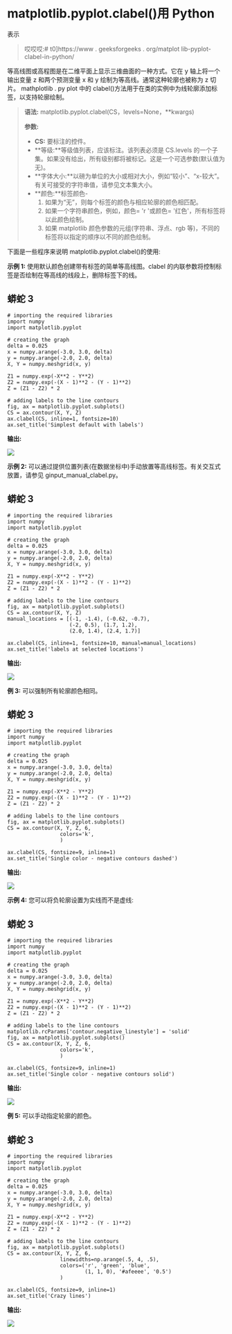 # matplotlib.pyplot.clabel()用 Python

表示

> 哎哎哎:# t0]https://www . geeksforgeeks . org/matplot lib-pyplot-clabel-in-python/

等高线图或高程图是在二维平面上显示三维曲面的一种方式。它在 y 轴上将一个输出变量 z 和两个预测变量 x 和 y 绘制为等高线。通常这种轮廓也被称为 z 切片。
mathplotlib . py plot 中的 clabel()方法用于在类的实例中为线轮廓添加标签，以支持轮廓绘制。

> **语法:** matplotlib.pyplot.clabel(CS，levels=None，**kwargs)
> 
> **参数:**
> 
> *   **CS:** 要标注的控件。
> *   **等级:**等级值列表，应该标注。该列表必须是 CS.levels 的一个子集。如果没有给出，所有级别都将被标记。这是一个可选参数(默认值为无)。
> *   **字体大小:**以磅为单位的大小或相对大小，例如“较小”、“x-较大”。有关可接受的字符串值，请参见文本集大小。
> *   **颜色:**标签颜色-
>     1.  如果为“无”，则每个标签的颜色与相应轮廓的颜色相匹配。
>     2.  如果一个字符串颜色，例如，颜色= 'r '或颜色= '红色'，所有标签将以此颜色绘制。
>     3.  如果 matplotlib 颜色参数的元组(字符串、浮点、rgb 等)，不同的标签将以指定的顺序以不同的颜色绘制。

下面是一些程序来说明 matplotlib.pyplot.clabel()的使用:

**示例 1:** 使用默认颜色创建带有标签的简单等高线图。clabel 的内联参数将控制标签是否绘制在等高线的线段上，删除标签下的线。

## 蟒蛇 3

```
# importing the required libraries
import numpy 
import matplotlib.pyplot 

# creating the graph
delta = 0.025
x = numpy.arange(-3.0, 3.0, delta)
y = numpy.arange(-2.0, 2.0, delta)
X, Y = numpy.meshgrid(x, y)

Z1 = numpy.exp(-X**2 - Y**2)
Z2 = numpy.exp(-(X - 1)**2 - (Y - 1)**2)
Z = (Z1 - Z2) * 2

# adding labels to the line contours
fig, ax = matplotlib.pyplot.subplots()
CS = ax.contour(X, Y, Z)
ax.clabel(CS, inline=1, fontsize=10)
ax.set_title('Simplest default with labels')
```

**输出:**

![](img/8d232217944d8a2dd6f7d536d85fbabb.png)

**示例 2:** 可以通过提供位置列表(在数据坐标中)手动放置等高线标签。有关交互式放置，请参见 ginput_manual_clabel.py。

## 蟒蛇 3

```
# importing the required libraries
import numpy 
import matplotlib.pyplot 

# creating the graph
delta = 0.025
x = numpy.arange(-3.0, 3.0, delta)
y = numpy.arange(-2.0, 2.0, delta)
X, Y = numpy.meshgrid(x, y)

Z1 = numpy.exp(-X**2 - Y**2)
Z2 = numpy.exp(-(X - 1)**2 - (Y - 1)**2)
Z = (Z1 - Z2) * 2

# adding labels to the line contours
fig, ax = matplotlib.pyplot.subplots()
CS = ax.contour(X, Y, Z)
manual_locations = [(-1, -1.4), (-0.62, -0.7), 
                    (-2, 0.5), (1.7, 1.2), 
                    (2.0, 1.4), (2.4, 1.7)]

ax.clabel(CS, inline=1, fontsize=10, manual=manual_locations)
ax.set_title('labels at selected locations')
```

**输出:**

![](img/f399b7fc7ddcad633e4f77975dc724c9.png)

**例 3:** 可以强制所有轮廓颜色相同。

## 蟒蛇 3

```
# importing the required libraries
import numpy 
import matplotlib.pyplot 

# creating the graph
delta = 0.025
x = numpy.arange(-3.0, 3.0, delta)
y = numpy.arange(-2.0, 2.0, delta)
X, Y = numpy.meshgrid(x, y)

Z1 = numpy.exp(-X**2 - Y**2)
Z2 = numpy.exp(-(X - 1)**2 - (Y - 1)**2)
Z = (Z1 - Z2) * 2

# adding labels to the line contours
fig, ax = matplotlib.pyplot.subplots()
CS = ax.contour(X, Y, Z, 6,
                 colors='k',
                 )

ax.clabel(CS, fontsize=9, inline=1)
ax.set_title('Single color - negative contours dashed')
```

**输出:**

![](img/5064c3282799302583e75390005e8575.png)

**示例 4:** 您可以将负轮廓设置为实线而不是虚线:

## 蟒蛇 3

```
# importing the required libraries
import numpy 
import matplotlib.pyplot 

# creating the graph
delta = 0.025
x = numpy.arange(-3.0, 3.0, delta)
y = numpy.arange(-2.0, 2.0, delta)
X, Y = numpy.meshgrid(x, y)

Z1 = numpy.exp(-X**2 - Y**2)
Z2 = numpy.exp(-(X - 1)**2 - (Y - 1)**2)
Z = (Z1 - Z2) * 2

# adding labels to the line contours
matplotlib.rcParams['contour.negative_linestyle'] = 'solid'
fig, ax = matplotlib.pyplot.subplots()
CS = ax.contour(X, Y, Z, 6,
                 colors='k',
                 )

ax.clabel(CS, fontsize=9, inline=1)
ax.set_title('Single color - negative contours solid')
```

**输出:**

![](img/0cf7e69feb7350cc39b3c386155a8a59.png)

**例 5:** 可以手动指定轮廓的颜色。

## 蟒蛇 3

```
# importing the required libraries
import numpy 
import matplotlib.pyplot 

# creating the graph
delta = 0.025
x = numpy.arange(-3.0, 3.0, delta)
y = numpy.arange(-2.0, 2.0, delta)
X, Y = numpy.meshgrid(x, y)

Z1 = numpy.exp(-X**2 - Y**2)
Z2 = numpy.exp(-(X - 1)**2 - (Y - 1)**2)
Z = (Z1 - Z2) * 2

# adding labels to the line contours
fig, ax = matplotlib.pyplot.subplots()
CS = ax.contour(X, Y, Z, 6,
                 linewidths=np.arange(.5, 4, .5),
                 colors=('r', 'green', 'blue',
                         (1, 1, 0), '#afeeee', '0.5')
                 )

ax.clabel(CS, fontsize=9, inline=1)
ax.set_title('Crazy lines')
```

**输出:**

![](img/dac65d674795aa062c1cd2a26c2744f5.png)